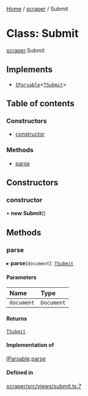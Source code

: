 [Home](../README.md) / [scraper](../modules/scraper.md) / Submit

# Class: Submit

[scraper](../modules/scraper.md).Submit

## Implements

- [`IParsable`](../interfaces/scraper.IParsable.md)<[`TSubmit`](../modules/other.md#tsubmit)\>

## Table of contents

### Constructors

- [constructor](scraper.Submit.md#constructor)

### Methods

- [parse](scraper.Submit.md#parse)

## Constructors

### constructor

• **new Submit**()

## Methods

### parse

▸ **parse**(`document`): [`TSubmit`](../modules/other.md#tsubmit)

#### Parameters

| Name | Type |
| :------ | :------ |
| `document` | `Document` |

#### Returns

[`TSubmit`](../modules/other.md#tsubmit)

#### Implementation of

[IParsable](../interfaces/scraper.IParsable.md).[parse](../interfaces/scraper.IParsable.md#parse)

#### Defined in

[scraper/src/views/submit.ts:7](https://github.com/dan-lovelace/hacker-news-pro/blob/442f6cf/packages/scraper/src/views/submit.ts#L7)
